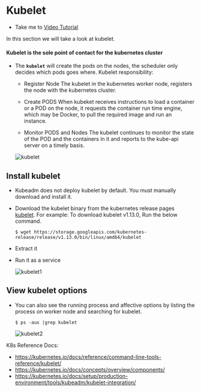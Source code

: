 # Kubelet
  - Take me to [Video Tutorial](https://kodekloud.com/courses/539883/lectures/9808158)
  
In this section we will take a look at kubelet.

#### Kubelet is the sole point of contact for the kubernetes cluster
- The **`kubelet`** will create the pods on the nodes, the scheduler only decides which pods goes where.
  Kubelet responsibility:
  
    - Register Node
         The kubelet in the kubernetes worker node, registers the node with the kubernetes cluster. 
       
    - Create PODS
        When kubeket receives instructions to load a container or a POD on the node, it requests the container run time engine, which may be Docker, to pull the required image and run an instance. 
  
     - Monitor PODS and Nodes
         The kubelet continues to monitor the state of the POD and the containers in it and reports to the kube-api server on a timely basis.

  ![kubelet](../../images/kubelet.PNG)
  
## Install kubelet
- Kubeadm does not deploy kubelet by default. You must manually download and install it.
- Download the kubelet binary from the kubernetes release pages [kubelet](https://storage.googleapis.com/kubernetes-release/release/v1.13.0/bin/linux/amd64/kubelet). For example: To download kubelet v1.13.0, Run the below command.
  ```
  $ wget https://storage.googleapis.com/kubernetes-release/release/v1.13.0/bin/linux/amd64/kubelet
  ```
- Extract it
- Run it as a service

  ![kubelet1](../../images/kubelet1.PNG)
  
## View kubelet options
- You can also see the running process and affective options by listing the process on worker node and searching for kubelet.
  ``` 
  $ ps -aux |grep kubelet
  ```
  
  ![kubelet2](../../images/kubelet2.PNG)

K8s Reference Docs:
- https://kubernetes.io/docs/reference/command-line-tools-reference/kubelet/
- https://kubernetes.io/docs/concepts/overview/components/
- https://kubernetes.io/docs/setup/production-environment/tools/kubeadm/kubelet-integration/
